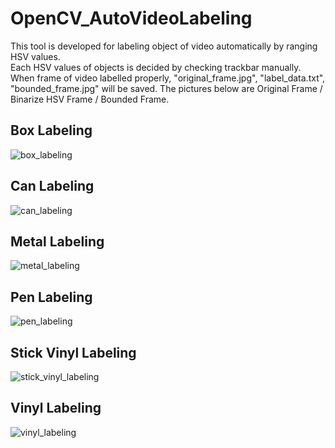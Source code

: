 # OpenCV_AutoVideoLabeling

This tool is developed for labeling object of video automatically by ranging HSV values.  
Each HSV values of objects is decided by checking trackbar manually.  
When frame of video labelled properly, "original_frame.jpg", "label_data.txt", "bounded_frame.jpg" will be saved. 
The pictures below are Original Frame / Binarize HSV Frame / Bounded Frame.  

## Box Labeling
![box_labeling](https://user-images.githubusercontent.com/53277342/127990587-4b5f29cb-f2b1-4a65-a564-9b5db1dbbbe0.gif)

## Can Labeling
![can_labeling](https://user-images.githubusercontent.com/53277342/127990657-58d8b90b-b5ce-4e0e-8262-e0b65bd096dd.gif)

## Metal Labeling
![metal_labeling](https://user-images.githubusercontent.com/53277342/127990722-47755f9e-6c5c-4997-bf17-84270ed9f3cd.gif)

## Pen Labeling
![pen_labeling](https://user-images.githubusercontent.com/53277342/127990799-88159659-a847-423b-a0c7-30d9bc665b98.gif)

## Stick Vinyl Labeling
![stick_vinyl_labeling](https://user-images.githubusercontent.com/53277342/127990882-4863c0e2-6aed-4a80-a2d1-9c5a18283122.gif)

## Vinyl Labeling
![vinyl_labeling](https://user-images.githubusercontent.com/53277342/127991295-048f051f-ff31-4792-b25a-7d9b0612580a.gif)
